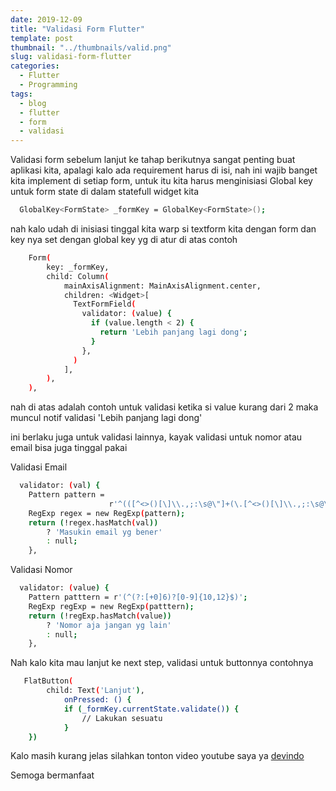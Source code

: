 ```yaml
---
date: 2019-12-09
title: "Validasi Form Flutter"
template: post
thumbnail: "../thumbnails/valid.png"
slug: validasi-form-flutter
categories:
  - Flutter
  - Programming
tags:
  - blog
  - flutter
  - form
  - validasi
---
```


Validasi form sebelum lanjut ke tahap berikutnya sangat penting buat aplikasi kita, apalagi kalo ada requirement harus di isi, nah ini wajib banget kita implement di setiap form, untuk itu kita harus menginisiasi Global key untuk form state di dalam statefull widget kita

```bash
  GlobalKey<FormState> _formKey = GlobalKey<FormState>();
```

nah kalo udah di inisiasi tinggal kita warp si textform kita dengan form dan key nya set dengan global key yg di atur di atas contoh

```bash
    Form(
        key: _formKey,
        child: Column(
            mainAxisAlignment: MainAxisAlignment.center,
            children: <Widget>[
              TextFormField(
                validator: (value) {
                  if (value.length < 2) {
                    return 'Lebih panjang lagi dong';
                  }
                },
              )
            ],
        ),
    ),
```

nah di atas adalah contoh untuk validasi ketika si value kurang dari 2 maka muncul notif validasi 'Lebih panjang lagi dong'

ini berlaku juga untuk validasi lainnya, kayak validasi untuk nomor atau email bisa juga tinggal pakai

Validasi Email

```bash
  validator: (val) {
    Pattern pattern =
                      r'^(([^<>()[\]\\.,;:\s@\"]+(\.[^<>()[\]\\.,;:\s@\"]+)*)|(\".+\"))@((\[[0-9]{1,3}\.[0-9]{1,3}\.[0-9]{1,3}\.[0-9]{1,3}\])|(([a-zA-Z\-0-9]+\.)+[a-zA-Z]{2,}))$';
    RegExp regex = new RegExp(pattern);
    return (!regex.hasMatch(val))
        ? 'Masukin email yg bener'
        : null;
    },
```

Validasi Nomor

```bash
  validator: (value) {
    Pattern patttern = r'(^(?:[+0]6)?[0-9]{10,12}$)';
    RegExp regExp = new RegExp(patttern);
    return (!regExp.hasMatch(value))
        ? 'Nomor aja jangan yg lain'
        : null;
    },
```

Nah kalo kita mau lanjut ke next step, validasi untuk buttonnya contohnya

```bash
   FlatButton(
        child: Text('Lanjut'),
            onPressed: () {
            if (_formKey.currentState.validate()) {
                // Lakukan sesuatu
            }
    })
```

Kalo masih kurang jelas silahkan tonton video youtube saya ya [devindo](https://youtube.com/devindo)

Semoga bermanfaat
